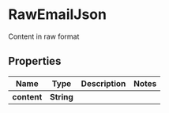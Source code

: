 

# RawEmailJson

Content in raw format
## Properties

Name | Type | Description | Notes
------------ | ------------- | ------------- | -------------
**content** | **String** |  | 



